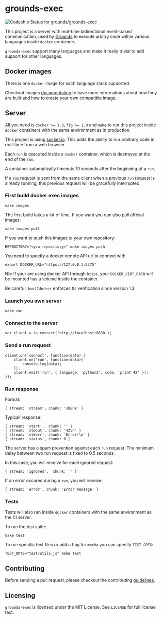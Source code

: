 # grounds-exec
[ ![Codeship Status for grounds/grounds-exec](https://codeship.io/projects/8bd7b600-2357-0132-4e4e-7e9ae55fd39f/status?branch=master)](https://codeship.io/projects/36679)

This project is a server with real-time bidirectional event-based communication, 
used by [Grounds](http://beta.42grounds.io) to execute arbitry code within various
languages inside `docker` containers.

`grounds-exec` support many languages and make it really trivial to add support
for other languages.

## Docker images

There is one `docker` image for each language stack supported.

Checkout images
[documentation](/docs/IMAGES.md)
to have more informations about how they are built and how to create your own
compatible image.

## Server

All you need is `docker >= 1.3`, `fig >= 1.0` and `make` to run this project inside
`docker` containers with the same environment as in production.

This project is using [socket.io](http://socket.io). This adds the ability 
to run arbitrary code in real-time from a web browser.

Each `run` is executed inside a `docker` container, which is destroyed at the end
of the `run`.

A container automatically timeouts 10 seconds after the beginning of a `run`.

If a `run` request is sent from the same client when a previous `run` request is
already running, this previous request will be gracefully interrupted.

### First build docker exec images

    make images
    
The first build takes a lot of time. If you want you can also pull official images:

    make images-pull
    
If you want to push this images to your own repository:
    
    REPOSITORY="<you repository>" make images-push

You need to specify a docker remote API url to connect with.

    export DOCKER_URL="https://127.0.0.1:2375"

Nb: If your are using docker API through `https`, your `DOCKER_CERT_PATH` will be
mounted has a volume inside the container.

Be careful: `boot2docker` enforces tls verification since version 1.3.
   
### Launch you own server

    make run

### Connect to the server

    var client = io.connect('http://localhost:8080');

### Send a run request

    client.on('connect', function(data) {
        client.on('run', function(data){
            console.log(data);
        });
        client.emit('run', { language: 'python2', code: 'print 42' });
    });
    
### Run response

Format:

    { stream: 'stream', chunk: 'chunk' }
    
Typicall response:

    { stream: 'start',  chunk: '' }
    { stream: 'stdout', chunk: '42\n' }
    { stream: 'stderr', chunk: 'Error!\n' }
    { stream: 'status', chunk: 0 }

The server has a spam prevention against each `run` request. The minimum 
delay between two run request is fixed to 0.5 seconds.

In this case, you will receive for each ignored request:

    { stream: 'ignored',  chunk: '' }

If an error occured during a `run`, you will receive:

    { stream: 'error', chunk: 'Error message' }

### Tests

Tests will also run inside `docker` containers with the same environment
as the CI server.

To run the test suite:

    make test

To run specific test files or add a flag for `mocha` you can specify `TEST_OPTS`:
    
    TEST_OPTS="test/utils.js" make test

## Contributing

Before sending a pull request, please checkout the contributing
[guidelines](/docs/CONTRIBUTING.md).

## Licensing

`grounds-exec` is licensed under the MIT License. See `LICENSE` for full license
text.
